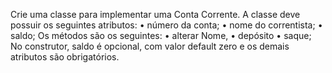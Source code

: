 Crie uma classe para implementar uma Conta Corrente. A classe deve possuir os
seguintes atributos:
• número da conta;
• nome do correntista;
• saldo;
Os métodos são os seguintes:
• alterar Nome,
• depósito
• saque;
No construtor, saldo é opcional, com valor default zero e os demais atributos são
obrigatórios.